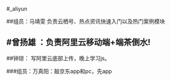 #_aliyun


##组员：马靖雯   负责云栖号、热点资讯快速入门以及热门案例模块

## #曾扬雄 ：负责阿里云移动端+端茶倒水!


##钟琼：
	写阿里云底部上传，晚上学习js。

###组员：万真阳：敲京东app和pc，先app



